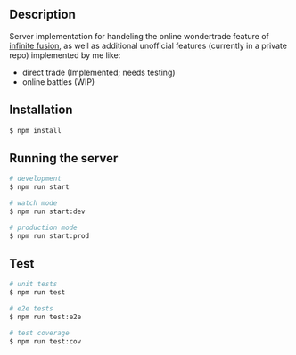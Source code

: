 ## Description

Server implementation for handeling the online wondertrade feature of [infinite fusion](https://github.com/infinitefusion/infinitefusion-e18), as well as additional unofficial features (currently in a private repo) implemented by me like:
- direct trade (Implemented; needs testing)
- online battles (WIP)

## Installation

```bash
$ npm install
```

## Running the server

```bash
# development
$ npm run start

# watch mode
$ npm run start:dev

# production mode
$ npm run start:prod
```

## Test

```bash
# unit tests
$ npm run test

# e2e tests
$ npm run test:e2e

# test coverage
$ npm run test:cov
```
